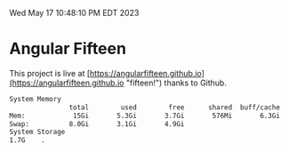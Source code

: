 Wed May 17 10:48:10 PM EDT 2023

# Angular Fifteen


This project is live at [https://angularfifteen.github.io](https://angularfifteen.github.io "fifteen!") thanks to Github.

```bash
System Memory
               total        used        free      shared  buff/cache   available
Mem:            15Gi       5.3Gi       3.7Gi       576Mi       6.3Gi       9.1Gi
Swap:          8.0Gi       3.1Gi       4.9Gi
System Storage
1.7G	.
```
```bash
